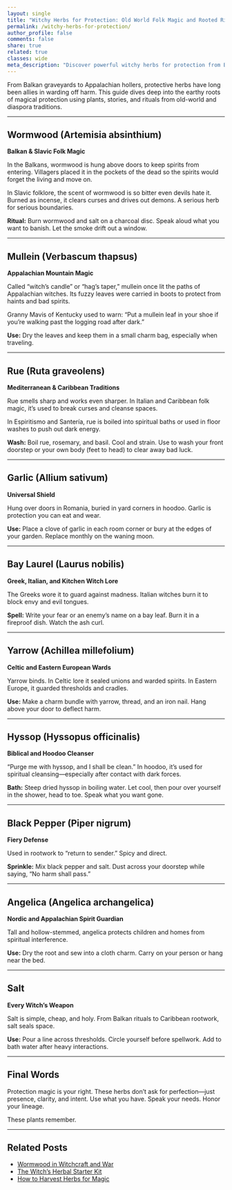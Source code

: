 ```yaml
---
layout: single
title: "Witchy Herbs for Protection: Old World Folk Magic and Rooted Rituals"
permalink: /witchy-herbs-for-protection/
author_profile: false
comments: false
share: true
related: true
classes: wide
meta_description: "Discover powerful witchy herbs for protection from Balkan, Slavic, Appalachian, and Caribbean folklore. Learn how witches have used these plants to ward off evil and cast protective spells."
---
```


From Balkan graveyards to Appalachian hollers, protective herbs have long been allies in warding off harm. This guide dives deep into the earthy roots of magical protection using plants, stories, and rituals from old-world and diaspora traditions.

---

## Wormwood (Artemisia absinthium)  
**Balkan & Slavic Folk Magic**

In the Balkans, wormwood is hung above doors to keep spirits from entering. Villagers placed it in the pockets of the dead so the spirits would forget the living and move on.

In Slavic folklore, the scent of wormwood is so bitter even devils hate it. Burned as incense, it clears curses and drives out demons. A serious herb for serious boundaries.

**Ritual:** Burn wormwood and salt on a charcoal disc. Speak aloud what you want to banish. Let the smoke drift out a window.

---

## Mullein (Verbascum thapsus)  
**Appalachian Mountain Magic**

Called “witch’s candle” or “hag’s taper,” mullein once lit the paths of Appalachian witches. Its fuzzy leaves were carried in boots to protect from haints and bad spirits.

Granny Mavis of Kentucky used to warn: “Put a mullein leaf in your shoe if you’re walking past the logging road after dark.”

**Use:** Dry the leaves and keep them in a small charm bag, especially when traveling.

---

## Rue (Ruta graveolens)  
**Mediterranean & Caribbean Traditions**

Rue smells sharp and works even sharper. In Italian and Caribbean folk magic, it’s used to break curses and cleanse spaces.

In Espiritismo and Santería, rue is boiled into spiritual baths or used in floor washes to push out dark energy.

**Wash:** Boil rue, rosemary, and basil. Cool and strain. Use to wash your front doorstep or your own body (feet to head) to clear away bad luck.

---

## Garlic (Allium sativum)  
**Universal Shield**

Hung over doors in Romania, buried in yard corners in hoodoo. Garlic is protection you can eat and wear.

**Use:** Place a clove of garlic in each room corner or bury at the edges of your garden. Replace monthly on the waning moon.

---

## Bay Laurel (Laurus nobilis)  
**Greek, Italian, and Kitchen Witch Lore**

The Greeks wore it to guard against madness. Italian witches burn it to block envy and evil tongues.

**Spell:** Write your fear or an enemy’s name on a bay leaf. Burn it in a fireproof dish. Watch the ash curl.

---

## Yarrow (Achillea millefolium)  
**Celtic and Eastern European Wards**

Yarrow binds. In Celtic lore it sealed unions and warded spirits. In Eastern Europe, it guarded thresholds and cradles.

**Use:** Make a charm bundle with yarrow, thread, and an iron nail. Hang above your door to deflect harm.

---

## Hyssop (Hyssopus officinalis)  
**Biblical and Hoodoo Cleanser**

“Purge me with hyssop, and I shall be clean.” In hoodoo, it’s used for spiritual cleansing—especially after contact with dark forces.

**Bath:** Steep dried hyssop in boiling water. Let cool, then pour over yourself in the shower, head to toe. Speak what you want gone.

---

## Black Pepper (Piper nigrum)  
**Fiery Defense**

Used in rootwork to “return to sender.” Spicy and direct.

**Sprinkle:** Mix black pepper and salt. Dust across your doorstep while saying, “No harm shall pass.”

---

## Angelica (Angelica archangelica)  
**Nordic and Appalachian Spirit Guardian**

Tall and hollow-stemmed, angelica protects children and homes from spiritual interference.

**Use:** Dry the root and sew into a cloth charm. Carry on your person or hang near the bed.

---

## Salt  
**Every Witch’s Weapon**

Salt is simple, cheap, and holy. From Balkan rituals to Caribbean rootwork, salt seals space.

**Use:** Pour a line across thresholds. Circle yourself before spellwork. Add to bath water after heavy interactions.

---

## Final Words  

Protection magic is your right. These herbs don’t ask for perfection—just presence, clarity, and intent. Use what you have. Speak your needs. Honor your lineage.

These plants remember.

---

## Related Posts

- [Wormwood in Witchcraft and War](/wormwood-in-witchcraft-and-war/)  
- [The Witch’s Herbal Starter Kit](/witchs-herbal-starter-kit/)  
- [How to Harvest Herbs for Magic](/harvesting-magical-herbs/)
